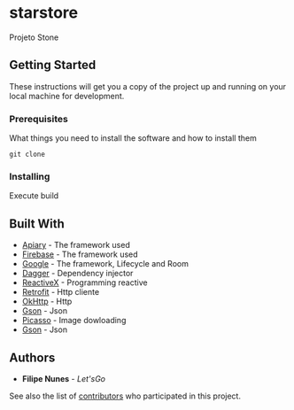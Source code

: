 # starstore
Projeto Stone

## Getting Started

These instructions will get you a copy of the project up and running on your local machine for development.

### Prerequisites

What things you need to install the software and how to install them

```
git clone
```

### Installing


Execute build


## Built With

* [Apiary](http://apiary.io/) - The framework used
* [Firebase](http://firebase.com/) - The framework used
* [Google](https://google.com) - The framework, Lifecycle and Room
* [Dagger](http://square.github.io/dagger/) - Dependency injector
* [ReactiveX](https://github.com/ReactiveX/) - Programming reactive
* [Retrofit](http://square.github.io/retrofit/) - Http cliente
* [OkHttp](http://square.github.io/okhttp/) - Http
* [Gson](https://github.com/google/gson/) - Json
* [Picasso](http://square.github.io/picasso/) - Image dowloading
* [Gson](https://github.com/google/gson) - Json


## Authors

* **Filipe Nunes** - *Let'sGo*

See also the list of [contributors](https://github.com/ksdrof500/starstore/contributors) who participated in this project.
